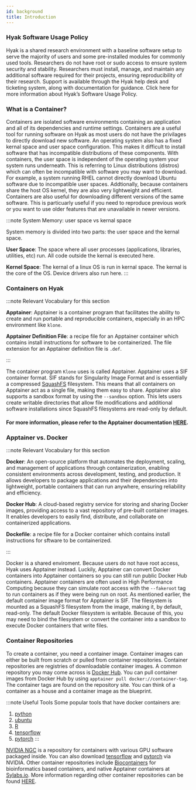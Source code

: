 ```yaml
---
id: background
title: Introduction
---
```



### Hyak Software Usage Policy

Hyak is a shared research environment with a baseline software setup to serve the majority of users and some pre-installed modules for commonly used tools. Researchers do not have root or sudo access to ensure system security and stability. Researchers must install, manage, and maintain any additional software required for their projects, ensuring reproducibility of their research. Support is available through the Hyak help desk and ticketing system, along with documentation for guidance. Click here for more information about Hyak’s Software Usage Policy.  

### What is a Container?


Containers are isolated software environments containing an application and all of its dependencies and runtime settings. Containers are a useful tool for running software on Hyak as most users do not have the privilages to directly download new software. An operating system also has a fixed kernal space and user space configuration. This makes it difficult to install software that has incompatible distributions of these components. With containers, the user space is independent of the operating system your system runs underneath. This is referring to Linux distributions (distros) which can often be incompatible with software you may want to download. For example, a system running RHEL cannot directly download Ubuntu software due to incompatible user spaces. Addtionally, because containers share the host OS kernel, they are also very lightweight and efficient. Containers are also useful for downloading different versions of the same software. This is particuarly useful if you need to reproduce previous work or you want to use older features that are unavailable in newer versions.

:::note System Memory: user space vs kernal space

System memory is divided into two parts: the user space and the kernal space. 

**User Space**: The space where all user processes (applications, libraries, utilities, etc) run. All code outside the kernal is executed here.

**Kernel Space**: The kernal of a linux OS is run in kernal space. The kernal is the core of the OS. Device drivers also run here. 
:::


### Containers on Hyak


:::note Relevant Vocabulary for this section

**Apptainer**: Apptainer is a container program that facilitates the ability to create and run portable and reproducible containers, especially in an HPC environment like `klone`.

**Apptainer Definition File**: a recipe file for an Apptainer container which contains install instructions for software to be containerized. The file extension for an Apptainer definition file is `.def`.

:::

The container program `Klone` uses is called Apptainer. Apptainer uses a SIF container format. SIF stands for Singularity Image Format and is essentially a compressed [SquashFS](https://hyak.uw.edu/docs/tools/squashfs) filesystem. This means that all containers on Apptainer act as a single file, making them easy to share. Apptainer also supports a sandbox format by using the `--sandbox` option. This lets users create writable directories that allow file modifications and additional software installations since SquashFS filesystems are read-only by default.

#### For more information, please refer to the Apptainer documentation [HERE](https://apptainer.org/docs/user/latest/). 

### Apptainer vs. Docker

:::note Relevant Vocabulary for this section

**Docker**: An open-source platform that automates the deployment, scaling, and management of applications through containerization, enabling consistent environments across development, testing, and production. It allows developers to package applications and their dependencies into lightweight, portable containers that can run anywhere, ensuring reliability and efficiency.

**Docker Hub**: A cloud-based registry service for storing and sharing Docker images, providing access to a vast repository of pre-built container images. It enables developers to easily find, distribute, and collaborate on containerized applications.

**Dockefile**: a recipe file for a Docker container which contains install instructions for sftware to be containerized. 

:::

Docker is a shared enviroment. Because users do not have root access, Hyak uses Apptainer instead. Luckily, Apptainer can convert Docker containers into Apptainer containers so you can still run public Docker Hub containers. Apptainer containers are often used in High Performance Computing because they can simulate root access with the `--fakeroot` tag to run containers as if they were being run on root. As mentioned earlier, the default container image format for Apptainer is SIF. The filesystem is mounted as a SquashFS filesystem from the image, making it, by default, read-only. The default Docker filesystem is writable. Because of this, you may need to bind the filesystem or convert the container into a sandbox to execute Docker containers that write files. 

### Container Repositories

To create a container, you need a container image. Container images can either be built from scratch or pulled from container repositories. Container repositories are registries of downloadable container images. A common repository you may come across is [Docker Hub](https://hub.docker.com/). You can pull container images from Docker Hub by using `apptainer pull docker://container-tag`. The container tags are found on the repository site. You can think of a container as a house and a container image as the blueprint. 

:::note Useful Tools
Some popular tools that have docker containers are:

1. [python](https://hub.docker.com/_/python)
2. [ubuntu](https://hub.docker.com/_/ubuntu)
3. [R](https://hub.docker.com/r/rocker/rstudio)
4. [tensorflow](https://hub.docker.com/r/tensorflow/tensorflow)
5. [pytorch](https://hub.docker.com/r/pytorch/pytorch)
:::

[NVIDIA NGC](https://catalog.ngc.nvidia.com/containers?filters=&orderBy=weightPopularDESC&query=&page=&pageSize=) is a repository for containers with various GPU software packaged inside. You can also download [tensorflow](https://catalog.ngc.nvidia.com/orgs/nvidia/containers/l4t-tensorflow) and [pytorch](https://catalog.ngc.nvidia.com/orgs/nvidia/containers/pytorch) via NVIDIA. Other container repositories include [Biocontainers](https://biocontainers.pro/registry) for bioinformatics based containers, and native Apptainer containers at [Sylabs.io](https://cloud.sylabs.io/library). More information regarding other container repositories can be found [HERE](https://hyak.uw.edu/docs/tools/containers/). 